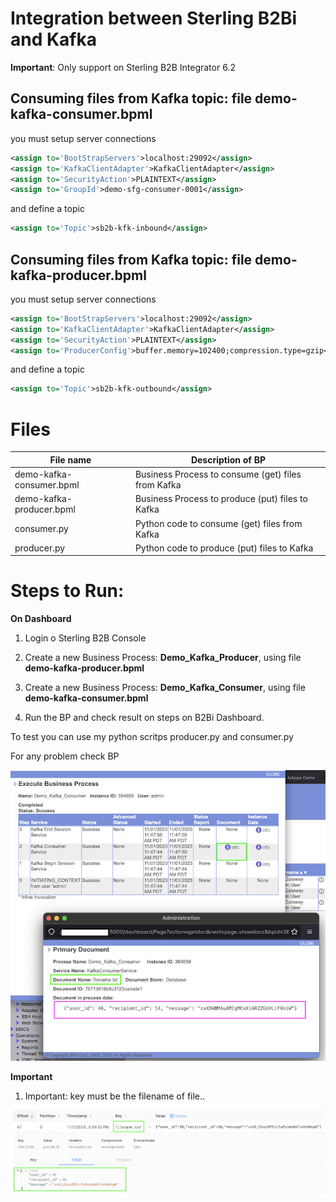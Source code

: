 # Integration between Sterling B2Bi and Kafka
 
**Important**: Only support on Sterling B2B Integrator 6.2



## Consuming files from Kafka topic:  file **demo-kafka-consumer.bpml**

you must setup server connections

```XML
<assign to='BootStrapServers'>localhost:29092</assign>
<assign to='KafkaClientAdapter'>KafkaClientAdapter</assign>
<assign to='SecurityAction'>PLAINTEXT</assign>
<assign to='GroupId'>demo-sfg-consumer-0001</assign>
```

and define a topic
```XML
<assign to='Topic'>sb2b-kfk-inbound</assign>
```

## Consuming files from Kafka topic:  file **demo-kafka-producer.bpml**

you must setup server connections

```XML
<assign to='BootStrapServers'>localhost:29092</assign>
<assign to='KafkaClientAdapter'>KafkaClientAdapter</assign>
<assign to='SecurityAction'>PLAINTEXT</assign>
<assign to='ProducerConfig'>buffer.memory=102400;compression.type=gzip</assign>
```

and define a topic
```XML
<assign to='Topic'>sb2b-kfk-outbound</assign>
```


# Files

| File name                           |            Description of BP                                          |
|-------------------------------------|-----------------------------------------------------------------------|
| demo-kafka-consumer.bpml    | Business Process to consume (get) files from Kafka|
| demo-kafka-producer.bpml    | Business Process to produce (put) files to Kafka|
| consumer.py                 | Python code to consume (get) files from Kafka|
| producer.py                 | Python code to produce (put) files to Kafka|


# Steps to Run:



**On Dashboard**

1) Login o Sterling B2B Console

2) Create a new Business Process: **Demo_Kafka_Producer**, using file **demo-kafka-producer.bpml** 

3) Create a new Business Process: **Demo_Kafka_Consumer**, using file **demo-kafka-consumer.bpml** 

4) Run the BP and check result on steps on B2Bi Dashboard.


To test you can use my python scritps producer.py and consumer.py

For any problem check BP 

![Demo_Kafka_Consumer](../../readme_images/sb2b-kfk-consumer-01.png)


**Important**

1) Important: key must be the filename of file..

![Create a Topic](../../readme_images/sb2b-kdk-key-value.png)
